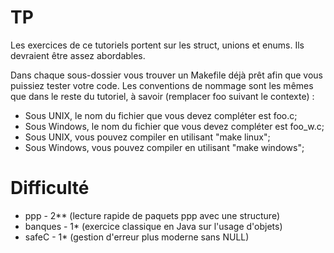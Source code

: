 # TP
Les exercices de ce tutoriels portent sur les struct, unions et enums. Ils devraient être assez abordables.

Dans chaque sous-dossier vous trouver un Makefile déjà prêt afin que vous puissiez tester votre code. Les conventions de nommage sont les mêmes que dans le reste du tutoriel, à savoir (remplacer foo suivant le contexte) :
 - Sous UNIX, le nom du fichier que vous devez compléter est foo.c;
 - Sous Windows, le nom du fichier que vous devez compléter est foo_w.c;
 - Sous UNIX, vous pouvez compiler en utilisant "make linux";
 - Sous Windows, vous pouvez compiler en utilisant "make windows";

# Difficulté
 - ppp - 2\*\* (lecture rapide de paquets ppp avec une structure)
 - banques - 1\* (exercice classique en Java sur l'usage d'objets)
 - safeC - 1\* (gestion d'erreur plus moderne sans NULL)

